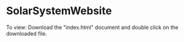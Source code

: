 # SolarSystemWebsite
To view:
Download the "index.html" document and double click on the downloaded file.
